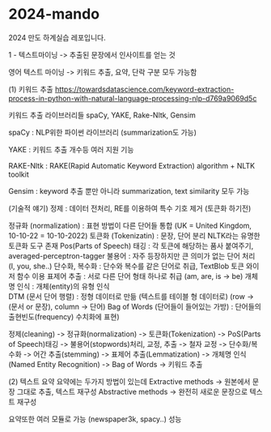 # 2024-mando
2024 만도 하계실습 레포입니다. 


1 - 텍스트마이닝
-> 추출된 문장에서 인사이트를 얻는 것

영어 텍스트 마이닝 
-> 키워드 추출, 요약, 단락 구분 모두 가능함

(1) 키워드 추출
https://towardsdatascience.com/keyword-extraction-process-in-python-with-natural-language-processing-nlp-d769a9069d5c

키워드 추출 라이브러리들
spaCy, YAKE, Rake-Nltk, Gensim

spaCy : NLP위한 파이썬 라이브러리 (summarization도 가능)

YAKE : 키워드 추출 개수등 여러 지원 기능

RAKE-Nltk : RAKE(Rapid Automatic Keyword Extraction) algorithm + NLTK toolkit

Gensim : keyword 추출 뿐만 아니라 summarization, text similarity 모두 가능 


(기술적 얘기)
정제 : 데이터 전처리, RE를 이용하여 특수 기호 제거 (토큰화 하기전)

정규화 (normalization) : 표현 방법이 다른 단어들 통합 (UK = United Kingdom, 10-10-22 = 10-10-2022)
토큰화 (Tokenizatin) : 문장, 단어 분리 NLTK라는 유명한 토큰화 도구 존재
Pos(Parts of Speech) 태깅 : 각 토큰에 해당하는 품사 붙여주기, averaged-perceptron-tagger 
불용어 : 자주 등장하지만 큰 의미가 없는 단어 처리 (I, you, she..)
단수화, 복수화 : 단수와 복수를 같은 단어로 취급, TextBlob 토큰 와이저 함수 이용
표제어 추출 : 서로 다른 단어 형태 하나로 취급 (am, are, is -> be)
개체명 인식 : 개체(entity)의 유형 인식   
DTM (문서 단어 행렬) : 정형 데이터로 만듦  (텍스트를 테이블 형 데이터로) (row -> (문서 or 문장), column -> 단어)
Bag of Words (단어들이 들어있는 가방) : 단어들의 출현빈도(frequency) 수치화에 표현)  

정제(cleaning) -> 정규화(normalization) -> 토큰화(Tokenization) -> PoS(Parts of Speech)태깅 -> 불용어(stopwords)처리, 교정, 추출 -> 철자 교정 -> 단수화/복수화
-> 어간 추출(stemming) -> 표제어 추출(Lemmatization) -> 개체명 인식(Named Entity Recognition) -> Bag of Words -> 키워드 추출

(2) 텍스트 요약
요약에는 두가지 방법이 있는데
Extractive methods -> 원본에서 문장 그대로 추출, 텍스트 재구성
Abstractive methods -> 완전히 새로운 문장으로 텍스트 재구성

요약또한 여러 모듈로 가능 (newspaper3k, spacy..)
성능
